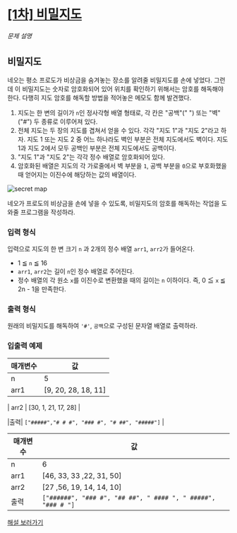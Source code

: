 # [[1차] 비밀지도](https://school.programmers.co.kr/learn/courses/30/lessons/17681)


###### 문제 설명


비밀지도
----


네오는 평소 프로도가 비상금을 숨겨놓는 장소를 알려줄 비밀지도를 손에 넣었다. 그런데 이 비밀지도는 숫자로 암호화되어 있어 위치를 확인하기 위해서는 암호를 해독해야 한다. 다행히 지도 암호를 해독할 방법을 적어놓은 메모도 함께 발견했다.


1. 지도는 한 변의 길이가 `n`인 정사각형 배열 형태로, 각 칸은 "공백"(" ") 또는 "벽"("\#") 두 종류로 이루어져 있다.
2. 전체 지도는 두 장의 지도를 겹쳐서 얻을 수 있다. 각각 "지도 1"과 "지도 2"라고 하자. 지도 1 또는 지도 2 중 어느 하나라도 벽인 부분은 전체 지도에서도 벽이다. 지도 1과 지도 2에서 모두 공백인 부분은 전체 지도에서도 공백이다.
3. "지도 1"과 "지도 2"는 각각 정수 배열로 암호화되어 있다.
4. 암호화된 배열은 지도의 각 가로줄에서 벽 부분을 `1`, 공백 부분을 `0`으로 부호화했을 때 얻어지는 이진수에 해당하는 값의 배열이다.


![secret map](http://t1.kakaocdn.net/welcome2018/secret8.png "Secret Map")


네오가 프로도의 비상금을 손에 넣을 수 있도록, 비밀지도의 암호를 해독하는 작업을 도와줄 프로그램을 작성하라.


### 입력 형식


입력으로 지도의 한 변 크기 `n` 과 2개의 정수 배열 `arr1`, `arr2`가 들어온다.


* 1 ≦ `n` ≦ 16
* `arr1`, `arr2`는 길이 `n`인 정수 배열로 주어진다.
* 정수 배열의 각 원소 `x`를 이진수로 변환했을 때의 길이는 `n` 이하이다. 즉, 0 ≦ `x` ≦ 2n \- 1을 만족한다.


### 출력 형식


원래의 비밀지도를 해독하여 `'#'`, `공백`으로 구성된 문자열 배열로 출력하라.


### 입출력 예제




| 매개변수 | 값 |
| --- | --- |
| n | 5 |
| arr1 | \[9, 20, 28, 18, 11] |


\| arr2 \| \[30, 1, 21, 17, 28] \|  

\|출력\| `["#####","# # #", "### #", "# ##", "#####"]` \|




| 매개변수 | 값 |
| --- | --- |
| n | 6 |
| arr1 | \[46, 33, 33 ,22, 31, 50] |
| arr2 | \[27 ,56, 19, 14, 14, 10] |
| 출력 | `["######", "### #", "## ##", " #### ", " #####", "### # "]` |


[해설 보러가기](http://tech.kakao.com/2017/09/27/kakao-blind-recruitment-round-1/)



